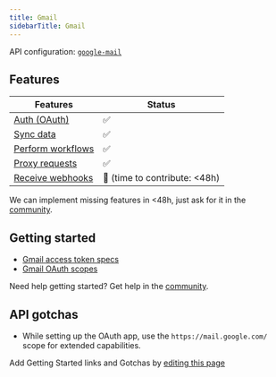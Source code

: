 ```yaml
---
title: Gmail
sidebarTitle: Gmail
---
```


API configuration: [`google-mail`](https://terapi.dev/providers.yaml)

## Features

| Features | Status |
| - | - |
| [Auth (OAuth)](https://terapi.gitbook.io/terapi-api-explorer/integrate/guides/authorize-an-api) | ✅ |
| [Sync data](https://terapi.gitbook.io/terapi-api-explorer/integrate/guides/sync-data-from-an-api) | ✅ |
| [Perform workflows](https://terapi.gitbook.io/terapi-api-explorer/integrate/guides/perform-workflows-with-an-api) | ✅ |
| [Proxy requests](https://terapi.gitbook.io/terapi-api-explorer/integrate/guides/proxy-requests-to-an-api) | ✅ |
| [Receive webhooks](https://terapi.gitbook.io/terapi-api-explorer/integrate/guides/receive-webhooks-from-an-api) | 🚫 (time to contribute: &lt;48h) |

We can implement missing features in &lt;48h, just ask for it in the [community](https://terapi.dev/slack).

## Getting started

-   [Gmail access token specs](https://cloud.google.com/iam/docs/reference/sts/rest/v1/TopLevel/token#response-body)
-   [Gmail OAuth scopes](https://developers.google.com/identity/protocols/oauth2/scopes#gmail)

Need help getting started? Get help in the [community](https://terapi.dev/slack).

## API gotchas

-   While setting up the OAuth app, use the `https://mail.google.com/` scope for extended capabilities.

Add Getting Started links and Gotchas by [editing this page](https://terapi.dev/docs-v2/integrations/all/google-mail.mdx)


